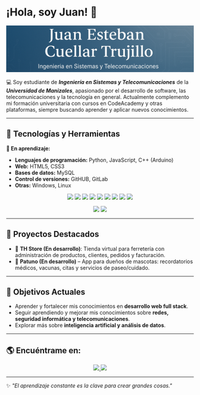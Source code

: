 # ¡Hola, soy Juan! 👋

![Banner](https://github.com/JuanEstebanCuellar/JuanEstebanCuellar/blob/main/EncabezadoGITHUB.png)

💻 Soy estudiante de ***Ingeniería en Sistemas y Telecomunicaciones*** de la ***Universidad de Manizales***, apasionado por el desarrollo de software, las telecomunicaciones y la tecnología en general. Actualmente complemento mi formación universitaria con cursos en CodeAcademy y otras plataformas, siempre buscando aprender y aplicar nuevos conocimientos.

---

## 🚀 Tecnologías y Herramientas  
**📘 En aprendizaje:**  
- **Lenguajes de programación:** Python, JavaScript, C++ (Arduino) 
- **Web:** HTML5, CSS3
- **Bases de datos:** MySQL
- **Control de versiones:** GitHUB, GitLab
- **Otras:** Windows, Linux


<p align="center">
  <img src="https://img.shields.io/badge/Python-3776AB?style=for-the-badge&logo=python&logoColor=white"/>
  <img src="https://img.shields.io/badge/JavaScript-F7DF1E?style=for-the-badge&logo=javascript&logoColor=black"/>
  <img src="https://img.shields.io/badge/C++-00599C?style=for-the-badge&logo=cplusplus&logoColor=white"/>
  <img src="https://img.shields.io/badge/HTML5-E34F26?style=for-the-badge&logo=html5&logoColor=white"/>
  <img src="https://img.shields.io/badge/CSS3-1572B6?style=for-the-badge&logo=css3&logoColor=white"/>
  <img src="https://img.shields.io/badge/MySQL-4479A1?style=for-the-badge&logo=mysql&logoColor=white"/>
  <img src="https://img.shields.io/badge/GitHub-181717?style=for-the-badge&logo=github&logoColor=white"/>
  <img src="https://img.shields.io/badge/GitLab-FC6D26?style=for-the-badge&logo=gitlab&logoColor=white"/>
  <img src="https://img.shields.io/badge/Arduino-00979D?style=for-the-badge&logo=arduino&logoColor=white"/>
</p>
<p align="center">
  <img src="https://img.shields.io/badge/Linux-FCC624?style=for-the-badge&logo=linux&logoColor=black"/>
  <img src="https://img.shields.io/badge/Windows-0078D6?style=for-the-badge&logo=windows&logoColor=white"/>
</p>

---

## 📂 Proyectos Destacados  

- 🔧 **TH Store (En desarrollo)**: Tienda virtual para ferretería con administración de productos, clientes, pedidos y facturación.
- 🐾 **Patuno (En desarrollo)** – App para dueños de mascotas: recordatorios médicos, vacunas, citas y servicios de paseo/cuidado.   

---

## 🎯 Objetivos Actuales  

- Aprender y fortalecer mis conocimientos en **desarrollo web full stack**.
- Seguir aprendiendo y mejorar mis conocimientos sobre **redes, seguridad informática y telecomunicaciones**.
- Explorar más sobre **inteligencia artificial y análisis de datos**.  

---

## 🌎 Encuéntrame en:  

<p align="center">
  <a href="https://github.com/JuanEstebanCuellar">
    <img src="https://img.shields.io/badge/GitHub-181717?style=for-the-badge&logo=github&logoColor=white"/>
  </a>
  <a href="https://www.instagram.com/juanes_712">
    <img src="https://img.shields.io/badge/Instagram-E4405F?style=for-the-badge&logo=instagram&logoColor=white"/>
  </a>
</p>

---

✨ _"El aprendizaje constante es la clave para crear grandes cosas."_  

